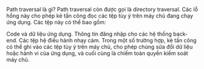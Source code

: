 Path traversal là gì?
Path traversal còn được gọi là directory traversal. Các lỗ hổng này cho phép kẻ tấn công đọc các tệp tùy ý trên máy chủ đang chạy ứng dụng. Các tệp này có thể bao gồm:

Code và dữ liệu ứng dụng.
Thông tin đăng nhập cho các hệ thống back-end.
Các tệp hệ điều hành nhạy cảm.
Trong một số trường hợp, kẻ tấn công có thể ghi vào các tệp tùy ý trên máy chủ, cho phép chúng sửa đổi dữ liệu hoặc hành vi của ứng dụng, và cuối cùng là chiếm toàn quyền kiểm soát máy chủ.